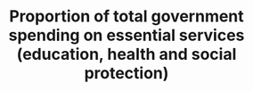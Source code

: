 ---
data_non_statistical: true
goal_meta_link: http://unstats.un.org/sdgs/files/metadata-compilation/Metadata-Goal-1.pdf
goal_meta_link_page: 22
graph: null
graph_status_notes: unk
graph_title: Proportion of total government spending on essential services (education,
  health and social protection)
graph_type: null
graph_type_description: null
has_metadata: false
indicator: 1.a.2
indicator_name: Proportion of total government spending on essential services (education,
  health and social protection)
indicator_variable: null
layout: indicator
permalink: /1-a-2/
published: true
reporting_status: notstarted
sdg_goal: 1
source_agency_staff_name: research pending on source data (Kali Kong, Feb 2018)
source_notes: null
source_title: null
target: Ensure significant mobilization of resources from a variety of sources, including
  through enhanced development cooperation, in order to provide adequate and predictable
  means for developing countries, in particular least developed countries, to implement
  programmes and policies to end poverty in all its dimensions.
target_id: 1.a
title: Proportion of total government spending on essential services (education, health
  and social protection)
un_custodial_agency: Under discussion among agencies (ILO, UNESCO-UIS, WHO)
un_designated_tier: '2'
variable_description: null
variable_notes: null
---
